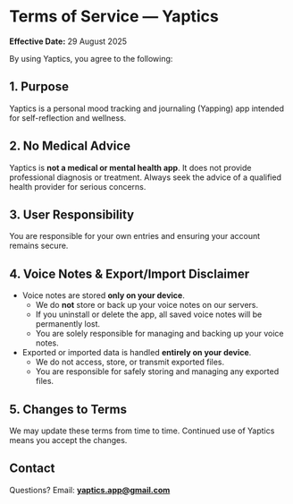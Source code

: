 # Terms of Service — Yaptics

**Effective Date:** 29 August 2025

By using Yaptics, you agree to the following:

## 1. Purpose

Yaptics is a personal mood tracking and journaling (Yapping) app intended for self-reflection and wellness.

## 2. No Medical Advice

Yaptics is **not a medical or mental health app**. It does not provide professional diagnosis or treatment. Always seek the advice of a qualified health provider for serious concerns.

## 3. User Responsibility

You are responsible for your own entries and ensuring your account remains secure.

## 4. Voice Notes & Export/Import Disclaimer

- Voice notes are stored **only on your device**.
  - We do **not** store or back up your voice notes on our servers.
  - If you uninstall or delete the app, all saved voice notes will be permanently lost.
  - You are solely responsible for managing and backing up your voice notes.
- Exported or imported data is handled **entirely on your device**.
  - We do not access, store, or transmit exported files.
  - You are responsible for safely storing and managing any exported files.

## 5. Changes to Terms

We may update these terms from time to time. Continued use of Yaptics means you accept the changes.

## Contact

Questions? Email: **yaptics.app@gmail.com**
